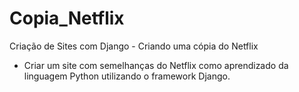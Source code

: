# Copia_Netflix
 Criação de Sites com Django - Criando uma cópia do Netflix

 - Criar um site com semelhanças do Netflix como aprendizado da linguagem Python utilizando o framework Django.
